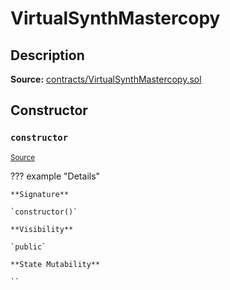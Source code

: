 # VirtualSynthMastercopy

## Description

**Source:** [contracts/VirtualSynthMastercopy.sol](https://github.com/Synthetixio/synthetix/tree/v2.98.2/contracts/VirtualSynthMastercopy.sol)

## Constructor

### `constructor`

<sub>[Source](https://github.com/Synthetixio/synthetix/tree/v2.98.2/contracts/VirtualSynthMastercopy.sol#L9)</sub>

??? example "Details"

    **Signature**

    `constructor()`

    **Visibility**

    `public`

    **State Mutability**

    ``
